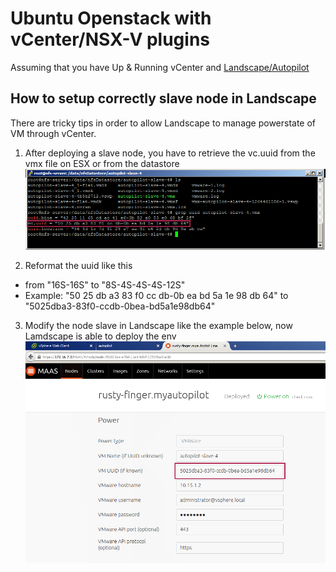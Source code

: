 # Ubuntu Openstack with vCenter/NSX-V plugins 

Assuming that you have Up & Running vCenter and [Landscape/Autopilot](http://www.ubuntu.com/cloud/openstack/autopilot)

## How to setup correctly slave node in Landscape
There are tricky tips in order to allow Landscape to manage powerstate of VM through vCenter. 
   
1. After deploying a slave node, you have to retrieve the vc.uuid from the vmx file on ESX or from the datastore 
![](docs/datastore-vmx-vc-uuid.png)

2. Reformat the uuid like this 
  * from "16S-16S" to "8S-4S-4S-4S-12S"
  * Example: "50 25 db a3 83 f0 cc db-0b ea bd 5a 1e 98 db 64" to "5025dba3-83f0-ccdb-0bea-bd5a1e98db64"

3. Modify the node slave in Landscape like the example below, now Lamdscape is able to deploy the env
![](docs/autopilot-node-management.png)

